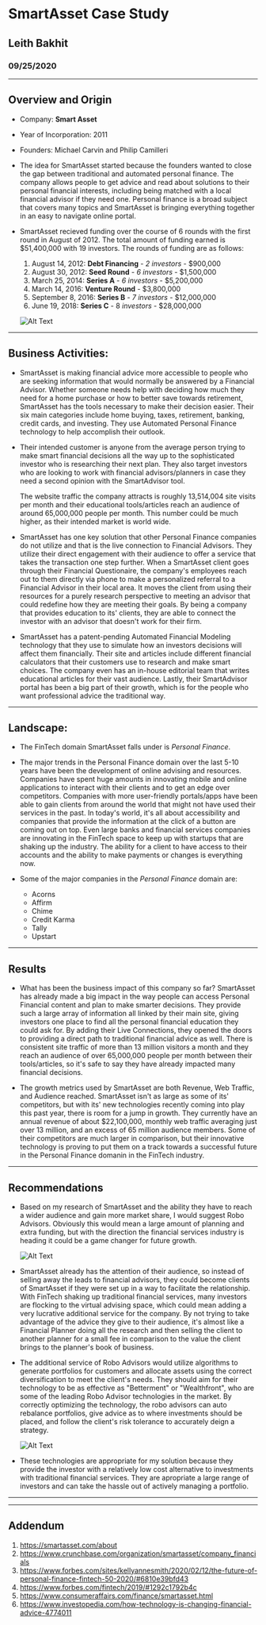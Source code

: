 # SmartAsset Case Study

## Leith Bakhit

### 09/25/2020

---

## Overview and Origin

* Company: **Smart Asset**

* Year of Incorporation: 2011

* Founders: Michael Carvin and Philip Camilleri

* The idea for SmartAsset started because the founders wanted to close the gap between traditional and automated personal finance. The company allows  people to get advice and read about solutions to their personal financial interests, including being matched with a local financial advisor if they need one. Personal finance is a broad subject that covers many topics and SmartAsset is bringing everything together in an easy to navigate online portal. 

* SmartAsset recieved funding over the course of 6 rounds with the first round in August of 2012. The total amount of funding earned is $51,400,000 with 19 investors. 
The rounds of funding are as follows: 

    1. August 14, 2012: **Debt Financing** - _2 investors_ - $900,000
    2. August 30, 2012: **Seed Round**     - _6 investors_ - $1,500,000
    3. March 25, 2014: **Series A**        - _6 investors_ - $5,200,000
    4. March 14, 2016: **Venture Round**                 -   $3,800,000
    5. September 8, 2016: **Series B**     - _7 investors_ - $12,000,000
    6. June 19, 2018: **Series C**         - 8 _investors_ - $28,000,000

    ![Alt Text](https://media.giphy.com/media/xTkcExjXuOJj69fVv2/giphy.gif)

---

## Business Activities:

* SmartAsset is making financial advice more accessible to people who are seeking information that would normally be answered by a Financial Advisor. Whether someone needs help with deciding how much they need for a home purchase or how to better save towards retirement, SmartAsset has the tools necessary to make their decision easier. Their six main categories include home buying, taxes, retirement, banking, credit cards, and investing. They use Automated Personal Finance technology to help accomplish their outlook.

* Their intended customer is anyone from the average person trying to make smart financial decisions all the way up to the sophisticated investor who is researching their next plan. They also target investors who are looking to work with financial advisors/planners in case they need a second opinion with the SmartAdvisor tool. 

    The website traffic the company attracts is roughly 13,514,004 site visits per month and their educational tools/articles reach an audience of around 65,000,000 people per month. This number could be much higher, as their intended market is world wide.

* SmartAsset has one key solution that other Personal Finance companies do not utilize and that is the live connection to Financial Advisors. They utilize their direct engagement with their audience to offer a service that takes the transaction one step further. When a SmartAsset client goes through their Financial Questionaire, the company's employees reach out to them directly via phone to make a personalized referral to a Financial Advisor in their local area. It moves the client from using their resources for a purely research perspective to meeting an advisor that could redefine how they are meeting their goals. By being a company that provides education to its' clients, they are able to connect the investor with an advisor that doesn't work for their firm. 

* SmartAsset has a patent-pending Automated Financial Modeling technology that they use to simulate how an investors decisions will affect them financially. Their site and articles include different financial calculators that their customers use to research and make smart choices. The company even has an in-house editorial team that writes educational articles for their vast audience. Lastly, their SmartAdvisor portal has been a big part of their growth, which is for the people who want professional advice the traditional way.

---

## Landscape:

* The FinTech domain SmartAsset falls under is _Personal Finance_. 

* The major trends in the Personal Finance domain over the last 5-10 years have been the development of online advising and resources. Companies have spent huge amounts in innovating mobile and online applications to interact with their clients and to get an edge over competitors. Companies with more user-friendly portals/apps have been able to gain clients from around the world that might not have used their services in the past. In today's world, it's all about accessibility and companies that provide the information at the click of a button are coming out on top. Even large banks and financial services companies are innovating in the FinTech space to keep up with startups that are shaking up the industry. The ability for a client to have access to their accounts and the ability to make payments or changes is everything now. 

* Some of the major companies in the _Personal Finance_ domain are: 
    - Acorns
    - Affirm 
    - Chime
    - Credit Karma
    - Tally
    - Upstart

---

## Results

* What has been the business impact of this company so far?
SmartAsset has already made a big impact in the way people can access Personal Financial content and plan to make smarter decisions. They provide such a large array of information all linked by their main site, giving investors one place to find all the personal financial education they could ask for. By adding their Live Connections, they opened the doors to providing a direct path to traditional financial advice as well. There is consistent site traffic of more than 13 million visitors a month and they reach an audience of over 65,000,000 people per month between their tools/articles, so it's safe to say they have already impacted many financial decisions.

* The growth metrics used by SmartAsset are both Revenue, Web Traffic, and Audience reached. SmartAsset isn't as large as some of its' competitors, but with its' new technologies recently coming into play this past year, there is room for a jump in growth. They currently have an annual revenue of about $22,100,000, monthly web traffic averaging just over 13 million, and an excess of 65 million audience members. Some of their competitors are much larger in comparison, but their innovative technology is proving to put them on a track towards a successful future in the Personal Finance domanin in the FinTech industry. 

---

## Recommendations

* Based on my research of SmartAsset and the ability they have to reach a wider audience and gain more market share, I would suggest Robo Advisors. Obviously this would mean a large amount of planning and extra funding, but with the direction the financial services industry is heading it could be a game changer for future growth.

    ![Alt Text](https://media.giphy.com/media/S53EdsJhFlhmZuDaEE/giphy.gif)

* SmartAsset already has the attention of their audience, so instead of selling away the leads to financial advisors, they could become clients of SmartAsset if they were set up in a way to facilitate the relationship. With FinTech shaking up traditional financial services, many investors are flocking to the virtual advising space, which could mean adding a very lucrative additional service for the company. By not trying to take advantage of the advice they give to their audience, it's almost like a Financial Planner doing all the research and then selling the client to another planner for a small fee in comparison to the value the client brings to the planner's book of business.


* The additional service of Robo Advisors would utilize algorithms to generate portfolios for customers and allocate assets using the correct diversification to meet the client's needs. They should aim for their technology to be as effective as "Betterment" or "Wealthfront", who are some of the leading Robo Advisor technologies in the market. By correctly optimizing the technology, the robo advisors can auto rebalance portfolios, give advice as to where investments should be placed, and follow the client's risk tolerance to accurately deign a strategy.

    ![Alt Text](https://media.giphy.com/media/ViBN1GDg1MdgKKz9gj/giphy.gif)

* These technologies are appropriate for my solution because they provide the investor with a relatively low cost alternative to investments with traditional financial services. They are apropriate a large range of investors and can take the hassle out of actively managing a portfolio. 

---
---

## Addendum 

1. https://smartasset.com/about
2. https://www.crunchbase.com/organization/smartasset/company_financials
3. https://www.forbes.com/sites/kellyannesmith/2020/02/12/the-future-of-personal-finance-fintech-50-2020/#6810e39bfd43
4. https://www.forbes.com/fintech/2019/#1292c1792b4c
5. https://www.consumeraffairs.com/finance/smartasset.html
6. https://www.investopedia.com/how-technology-is-changing-financial-advice-4774011
